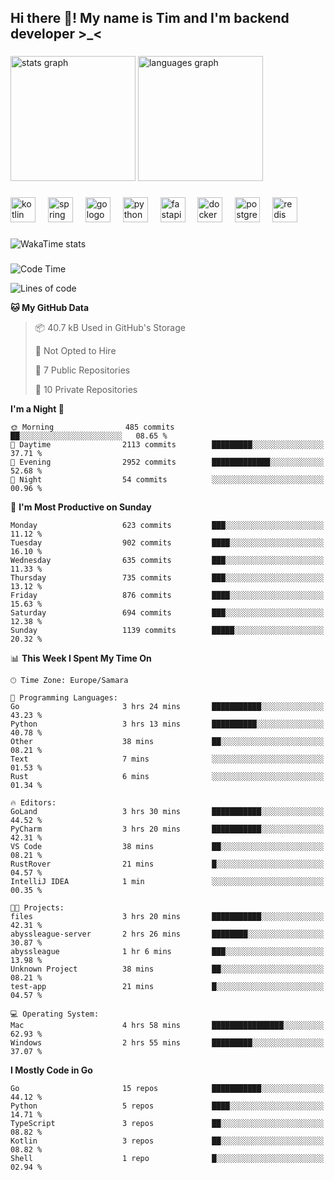 <h2 align="left">Hi there 👋! My name is Tim and I'm backend developer >_<</h2>

###

<div align="left">
  <img src="https://github-readme-stats-qilm.vercel.app/api?username=intezya&hide_title=false&hide_rank=false&show_icons=true&include_all_commits=true&count_private=true&disable_animations=false&theme=omni&locale=en&hide_border=true&order=1&show=prs_merged&hide=issues" height="200" alt="stats graph"  />
  <img src="https://github-readme-stats-qilm.vercel.app/api/top-langs?username=intezya&locale=en&hide_title=false&layout=donut&langs_count=5&theme=omni&hide_border=true&order=2&exclude_repo=github-readme-stats&hide=mako" height="200" alt="languages graph"  />
</div>

###

<div align="left">
  <img src="https://img.shields.io/badge/Kotlin-7F52FF?logo=kotlin&logoColor=white&style=for-the-badge" height="40" alt="kotlin logo"  />
  <img width="12" />
  <img src="https://img.shields.io/badge/Spring-6DB33F?logo=spring&logoColor=black&style=for-the-badge" height="40" alt="spring logo"  />
  <img width="12" />
  <img src="https://img.shields.io/badge/Go-00ADD8?logo=go&logoColor=white&style=for-the-badge" height="40" alt="go logo"  />
  <img width="12" />
  <img src="https://img.shields.io/badge/Python-3776AB?logo=python&logoColor=white&style=for-the-badge" height="40" alt="python logo"  />
  <img width="12" />
  <img src="https://img.shields.io/badge/FastAPI-009688?logo=fastapi&logoColor=white&style=for-the-badge" height="40" alt="fastapi logo"  />
  <img width="12" />
  <img src="https://img.shields.io/badge/Docker-2496ED?logo=docker&logoColor=white&style=for-the-badge" height="40" alt="docker logo"  />
  <img width="12" />
  <img src="https://img.shields.io/badge/PostgreSQL-4169E1?logo=postgresql&logoColor=white&style=for-the-badge" height="40" alt="postgresql logo"  />
  <img width="12" />
  <img src="https://img.shields.io/badge/Redis-DC382D?logo=redis&logoColor=white&style=for-the-badge" height="40" alt="redis logo"  />
</div>

###

<picture>
	<source
		srcset="https://github-readme-stats-qilm.vercel.app/api/wakatime?username=intezya&theme=omni&layout=compact&hide_border=true"
		media="(prefers-color-scheme: dark)%2C (prefers-color-scheme: no-preference)"
	/>
	<img alt="WakaTime stats" src="https://github-readme-stats-qilm.vercel.app/api/wakatime?username=intezya&theme=omni&layout=compact&hide_border=true&"/>
</picture>

###

<!--START_SECTION:waka-->
![Code Time](http://img.shields.io/badge/Code%20Time-745%20hrs%2031%20mins-blue)

![Lines of code](https://img.shields.io/badge/From%20Hello%20World%20I%27ve%20Written-905.6%20thousand%20lines%20of%20code-blue)

**🐱 My GitHub Data** 

> 📦 40.7 kB Used in GitHub's Storage 
 > 
> 🚫 Not Opted to Hire
 > 
> 📜 7 Public Repositories 
 > 
> 🔑 10 Private Repositories 
 > 
**I'm a Night 🦉** 

```text
🌞 Morning                485 commits         ██░░░░░░░░░░░░░░░░░░░░░░░   08.65 % 
🌆 Daytime                2113 commits        █████████░░░░░░░░░░░░░░░░   37.71 % 
🌃 Evening                2952 commits        █████████████░░░░░░░░░░░░   52.68 % 
🌙 Night                  54 commits          ░░░░░░░░░░░░░░░░░░░░░░░░░   00.96 % 
```
📅 **I'm Most Productive on Sunday** 

```text
Monday                   623 commits         ███░░░░░░░░░░░░░░░░░░░░░░   11.12 % 
Tuesday                  902 commits         ████░░░░░░░░░░░░░░░░░░░░░   16.10 % 
Wednesday                635 commits         ███░░░░░░░░░░░░░░░░░░░░░░   11.33 % 
Thursday                 735 commits         ███░░░░░░░░░░░░░░░░░░░░░░   13.12 % 
Friday                   876 commits         ████░░░░░░░░░░░░░░░░░░░░░   15.63 % 
Saturday                 694 commits         ███░░░░░░░░░░░░░░░░░░░░░░   12.38 % 
Sunday                   1139 commits        █████░░░░░░░░░░░░░░░░░░░░   20.32 % 
```


📊 **This Week I Spent My Time On** 

```text
🕑︎ Time Zone: Europe/Samara

💬 Programming Languages: 
Go                       3 hrs 24 mins       ███████████░░░░░░░░░░░░░░   43.23 % 
Python                   3 hrs 13 mins       ██████████░░░░░░░░░░░░░░░   40.78 % 
Other                    38 mins             ██░░░░░░░░░░░░░░░░░░░░░░░   08.21 % 
Text                     7 mins              ░░░░░░░░░░░░░░░░░░░░░░░░░   01.53 % 
Rust                     6 mins              ░░░░░░░░░░░░░░░░░░░░░░░░░   01.34 % 

🔥 Editors: 
GoLand                   3 hrs 30 mins       ███████████░░░░░░░░░░░░░░   44.52 % 
PyCharm                  3 hrs 20 mins       ███████████░░░░░░░░░░░░░░   42.31 % 
VS Code                  38 mins             ██░░░░░░░░░░░░░░░░░░░░░░░   08.21 % 
RustRover                21 mins             █░░░░░░░░░░░░░░░░░░░░░░░░   04.57 % 
IntelliJ IDEA            1 min               ░░░░░░░░░░░░░░░░░░░░░░░░░   00.35 % 

🐱‍💻 Projects: 
files                    3 hrs 20 mins       ███████████░░░░░░░░░░░░░░   42.31 % 
abyssleague-server       2 hrs 26 mins       ████████░░░░░░░░░░░░░░░░░   30.87 % 
abyssleague              1 hr 6 mins         ███░░░░░░░░░░░░░░░░░░░░░░   13.98 % 
Unknown Project          38 mins             ██░░░░░░░░░░░░░░░░░░░░░░░   08.21 % 
test-app                 21 mins             █░░░░░░░░░░░░░░░░░░░░░░░░   04.57 % 

💻 Operating System: 
Mac                      4 hrs 58 mins       ████████████████░░░░░░░░░   62.93 % 
Windows                  2 hrs 55 mins       █████████░░░░░░░░░░░░░░░░   37.07 % 
```

**I Mostly Code in Go** 

```text
Go                       15 repos            ███████████░░░░░░░░░░░░░░   44.12 % 
Python                   5 repos             ████░░░░░░░░░░░░░░░░░░░░░   14.71 % 
TypeScript               3 repos             ██░░░░░░░░░░░░░░░░░░░░░░░   08.82 % 
Kotlin                   3 repos             ██░░░░░░░░░░░░░░░░░░░░░░░   08.82 % 
Shell                    1 repo              █░░░░░░░░░░░░░░░░░░░░░░░░   02.94 % 
```




<!--END_SECTION:waka-->
